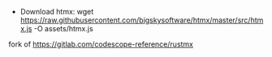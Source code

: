 - Download htmx:
wget https://raw.githubusercontent.com/bigskysoftware/htmx/master/src/htmx.js -O assets/htmx.js

fork of https://gitlab.com/codescope-reference/rustmx
